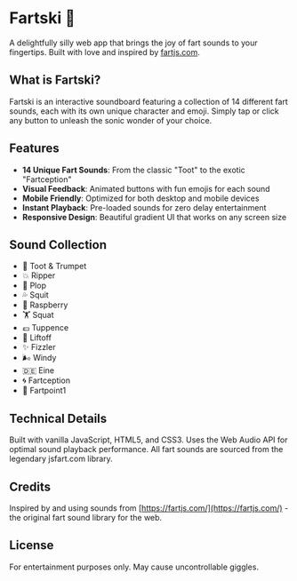 # Fartski 💨

A delightfully silly web app that brings the joy of fart sounds to your fingertips. Built with love and inspired by [fartjs.com](https://fartjs.com/).

## What is Fartski?

Fartski is an interactive soundboard featuring a collection of 14 different fart sounds, each with its own unique character and emoji. Simply tap or click any button to unleash the sonic wonder of your choice.

## Features

- **14 Unique Fart Sounds**: From the classic "Toot" to the exotic "Fartception"
- **Visual Feedback**: Animated buttons with fun emojis for each sound
- **Mobile Friendly**: Optimized for both desktop and mobile devices
- **Instant Playback**: Pre-loaded sounds for zero delay entertainment
- **Responsive Design**: Beautiful gradient UI that works on any screen size

## Sound Collection

- 🎺 Toot & Trumpet
- 💥 Ripper
- 💩 Plop
- 💦 Squit
- 👅 Raspberry
- 🏋️ Squat
- 💷 Tuppence
- 🚀 Liftoff
- ✨ Fizzler
- 🌬️ Windy
- 🇩🇪 Eine
- 🌀 Fartception
- 📍 Fartpoint1

## Technical Details

Built with vanilla JavaScript, HTML5, and CSS3. Uses the Web Audio API for optimal sound playback performance. All fart sounds are sourced from the legendary jsfart.com library.

## Credits

Inspired by and using sounds from [https://fartjs.com/](https://fartjs.com/) - the original fart sound library for the web.

## License

For entertainment purposes only. May cause uncontrollable giggles.
